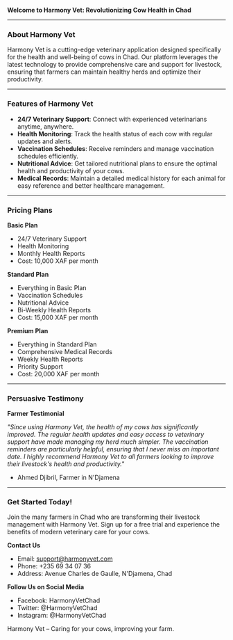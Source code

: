 **Welcome to Harmony Vet: Revolutionizing Cow Health in Chad**

---

### About Harmony Vet

Harmony Vet is a cutting-edge veterinary application designed specifically for the health and well-being of cows in Chad. Our platform leverages the latest technology to provide comprehensive care and support for livestock, ensuring that farmers can maintain healthy herds and optimize their productivity.

---

### Features of Harmony Vet

- **24/7 Veterinary Support**: Connect with experienced veterinarians anytime, anywhere.
- **Health Monitoring**: Track the health status of each cow with regular updates and alerts.
- **Vaccination Schedules**: Receive reminders and manage vaccination schedules efficiently.
- **Nutritional Advice**: Get tailored nutritional plans to ensure the optimal health and productivity of your cows.
- **Medical Records**: Maintain a detailed medical history for each animal for easy reference and better healthcare management.

---

### Pricing Plans

**Basic Plan**
- 24/7 Veterinary Support
- Health Monitoring
- Monthly Health Reports
- Cost: 10,000 XAF per month

**Standard Plan**
- Everything in Basic Plan
- Vaccination Schedules
- Nutritional Advice
- Bi-Weekly Health Reports
- Cost: 15,000 XAF per month

**Premium Plan**
- Everything in Standard Plan
- Comprehensive Medical Records
- Weekly Health Reports
- Priority Support
- Cost: 20,000 XAF per month

---

### Persuasive Testimony

**Farmer Testimonial**

*"Since using Harmony Vet, the health of my cows has significantly improved. The regular health updates and easy access to veterinary support have made managing my herd much simpler. The vaccination reminders are particularly helpful, ensuring that I never miss an important date. I highly recommend Harmony Vet to all farmers looking to improve their livestock's health and productivity."*

- Ahmed Djibril, Farmer in N'Djamena

---

### Get Started Today!

Join the many farmers in Chad who are transforming their livestock management with Harmony Vet. Sign up for a free trial and experience the benefits of modern veterinary care for your cows.

**Contact Us**
- Email: support@harmonyvet.com
- Phone: +235 69 34 07 36
- Address: Avenue Charles de Gaulle, N'Djamena, Chad

**Follow Us on Social Media**
- Facebook: HarmonyVetChad
- Twitter: @HarmonyVetChad
- Instagram: @HarmonyVetChad

Harmony Vet – Caring for your cows, improving your farm.